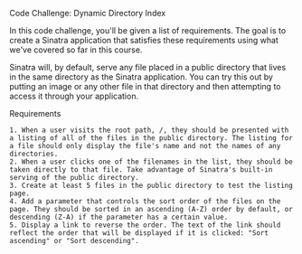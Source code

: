 Code Challenge: Dynamic Directory Index

In this code challenge, you'll be given a list of requirements. The goal is to create a Sinatra application that satisfies these requirements using what we've covered so far in this course.

Sinatra will, by default, serve any file placed in a public directory that lives in the same directory as the Sinatra application. You can try this out by putting an image or any other file in that directory and then attempting to access it through your application.

Requirements

    1. When a user visits the root path, /, they should be presented with a listing of all of the files in the public directory. The listing for a file should only display the file's name and not the names of any directories.
    2. When a user clicks one of the filenames in the list, they should be taken directly to that file. Take advantage of Sinatra's built-in serving of the public directory.
    3. Create at least 5 files in the public directory to test the listing page.
    4. Add a parameter that controls the sort order of the files on the page. They should be sorted in an ascending (A-Z) order by default, or descending (Z-A) if the parameter has a certain value.
    5. Display a link to reverse the order. The text of the link should reflect the order that will be displayed if it is clicked: "Sort ascending" or "Sort descending".

